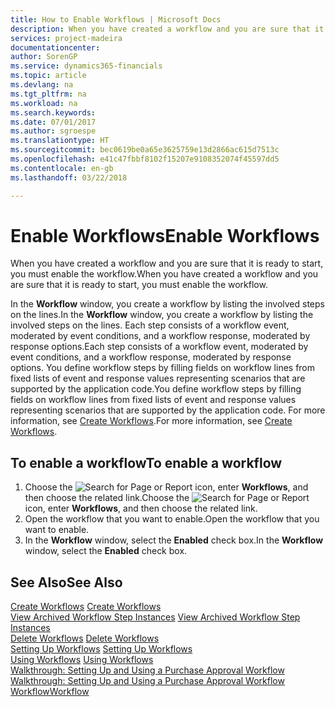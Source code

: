 ```yaml
---
title: How to Enable Workflows | Microsoft Docs
description: When you have created a workflow and you are sure that it is ready to start, you must enable the workflow.
services: project-madeira
documentationcenter: 
author: SorenGP
ms.service: dynamics365-financials
ms.topic: article
ms.devlang: na
ms.tgt_pltfrm: na
ms.workload: na
ms.search.keywords: 
ms.date: 07/01/2017
ms.author: sgroespe
ms.translationtype: HT
ms.sourcegitcommit: bec0619be0a65e3625759e13d2866ac615d7513c
ms.openlocfilehash: e41c47fbbf8102f15207e9108352074f45597dd5
ms.contentlocale: en-gb
ms.lasthandoff: 03/22/2018

---
```

# <a name="enable-workflows"></a><span data-ttu-id="6b87b-103">Enable Workflows</span><span class="sxs-lookup"><span data-stu-id="6b87b-103">Enable Workflows</span></span>
<span data-ttu-id="6b87b-104">When you have created a workflow and you are sure that it is ready to start, you must enable the workflow.</span><span class="sxs-lookup"><span data-stu-id="6b87b-104">When you have created a workflow and you are sure that it is ready to start, you must enable the workflow.</span></span>  

 <span data-ttu-id="6b87b-105">In the **Workflow** window, you create a workflow by listing the involved steps on the lines.</span><span class="sxs-lookup"><span data-stu-id="6b87b-105">In the **Workflow** window, you create a workflow by listing the involved steps on the lines.</span></span> <span data-ttu-id="6b87b-106">Each step consists of a workflow event, moderated by event conditions, and a workflow response, moderated by response options.</span><span class="sxs-lookup"><span data-stu-id="6b87b-106">Each step consists of a workflow event, moderated by event conditions, and a workflow response, moderated by response options.</span></span> <span data-ttu-id="6b87b-107">You define workflow steps by filling fields on workflow lines from fixed lists of event and response values representing scenarios that are supported by the application code.</span><span class="sxs-lookup"><span data-stu-id="6b87b-107">You define workflow steps by filling fields on workflow lines from fixed lists of event and response values representing scenarios that are supported by the application code.</span></span> <span data-ttu-id="6b87b-108">For more information, see [Create Workflows](across-how-to-create-workflows.md).</span><span class="sxs-lookup"><span data-stu-id="6b87b-108">For more information, see [Create Workflows](across-how-to-create-workflows.md).</span></span>  

## <a name="to-enable-a-workflow"></a><span data-ttu-id="6b87b-109">To enable a workflow</span><span class="sxs-lookup"><span data-stu-id="6b87b-109">To enable a workflow</span></span>  
1.  <span data-ttu-id="6b87b-110">Choose the ![Search for Page or Report](media/ui-search/search_small.png "Search for Page or Report icon") icon, enter **Workflows**, and then choose the related link.</span><span class="sxs-lookup"><span data-stu-id="6b87b-110">Choose the ![Search for Page or Report](media/ui-search/search_small.png "Search for Page or Report icon") icon, enter **Workflows**, and then choose the related link.</span></span>  
2.  <span data-ttu-id="6b87b-111">Open the workflow that you want to enable.</span><span class="sxs-lookup"><span data-stu-id="6b87b-111">Open the workflow that you want to enable.</span></span>  
3.  <span data-ttu-id="6b87b-112">In the **Workflow** window, select the **Enabled** check box.</span><span class="sxs-lookup"><span data-stu-id="6b87b-112">In the **Workflow** window, select the **Enabled** check box.</span></span>  

## <a name="see-also"></a><span data-ttu-id="6b87b-113">See Also</span><span class="sxs-lookup"><span data-stu-id="6b87b-113">See Also</span></span>  
 <span data-ttu-id="6b87b-114">[Create Workflows](across-how-to-create-workflows.md) </span><span class="sxs-lookup"><span data-stu-id="6b87b-114">[Create Workflows](across-how-to-create-workflows.md) </span></span>  
 <span data-ttu-id="6b87b-115">[View Archived Workflow Step Instances](across-how-to-view-archived-workflow-step-instances.md) </span><span class="sxs-lookup"><span data-stu-id="6b87b-115">[View Archived Workflow Step Instances](across-how-to-view-archived-workflow-step-instances.md) </span></span>  
 <span data-ttu-id="6b87b-116">[Delete Workflows](across-how-to-delete-workflows.md) </span><span class="sxs-lookup"><span data-stu-id="6b87b-116">[Delete Workflows](across-how-to-delete-workflows.md) </span></span>  
 <span data-ttu-id="6b87b-117">[Setting Up Workflows](across-set-up-workflows.md) </span><span class="sxs-lookup"><span data-stu-id="6b87b-117">[Setting Up Workflows](across-set-up-workflows.md) </span></span>  
 <span data-ttu-id="6b87b-118">[Using Workflows](across-use-workflows.md) </span><span class="sxs-lookup"><span data-stu-id="6b87b-118">[Using Workflows](across-use-workflows.md) </span></span>  
 <span data-ttu-id="6b87b-119">[Walkthrough: Setting Up and Using a Purchase Approval Workflow](walkthrough-setting-up-and-using-a-purchase-approval-workflow.md) </span><span class="sxs-lookup"><span data-stu-id="6b87b-119">[Walkthrough: Setting Up and Using a Purchase Approval Workflow](walkthrough-setting-up-and-using-a-purchase-approval-workflow.md) </span></span>  
 [<span data-ttu-id="6b87b-120">Workflow</span><span class="sxs-lookup"><span data-stu-id="6b87b-120">Workflow</span></span>](across-workflow.md)   

